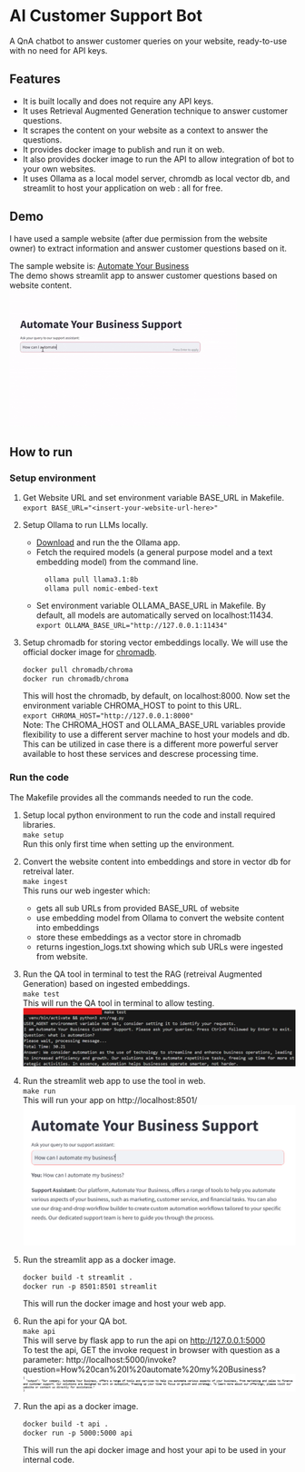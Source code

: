 # AI Customer Support Bot
A QnA chatbot to answer customer queries on your website, ready-to-use with no need for API keys.

## Features 
- It is built locally and does not require any API keys.
- It uses Retrieval Augmented Generation technique to answer customer questions.
- It scrapes the content on your website as a context to answer the questions.
- It provides docker image to publish and run it on web.
- It also provides docker image to run the API to allow integration of bot to your own websites. 
- It uses Ollama as a local model server, chromdb as local vector db, and streamlit to host your application on web : all for free.

## Demo
I have used a sample website (after due permission from the website owner) to extract information and answer customer questions based on it. 

The sample website is: [Automate Your Business](https://www.automatebusiness.com/)  
The demo shows streamlit app to answer customer questions based on website content.
![Working Demo](images/example.gif)
## How to run

### Setup environment
1) Get Website URL and set environment variable BASE_URL in Makefile.
   `export BASE_URL="<insert-your-website-url-here>"`
   
3) Setup Ollama to run LLMs locally.

   - [Download](https://ollama.com/download) and run the the Ollama app.
   - Fetch the required models (a general purpose model and a text embedding model) from the command line.
      ```
        ollama pull llama3.1:8b
        ollama pull nomic-embed-text
      ```
   - Set environment variable OLLAMA_BASE_URL in Makefile. By default, all models are automatically served on localhost:11434.
    `export OLLAMA_BASE_URL="http://127.0.0.1:11434"`
    
3) Setup chromadb for storing vector embeddings locally. We will use the official docker image for [chromadb](https://hub.docker.com/r/chromadb/chroma).
     ```
     docker pull chromadb/chroma
     docker run chromadb/chroma
     ```
     This will host the chromadb, by default, on localhost:8000. Now set the environment variable CHROMA_HOST to point to this URL.  
     `export CHROMA_HOST="http://127.0.0.1:8000"`  
      Note: The CHROMA_HOST and OLLAMA_BASE_URL variables provide flexibility to use a different server machine to host your models and db. This can be utilized in case 
      there is   a different more powerful server available to host these services and descrese processing time.

### Run the code
The Makefile provides all the commands needed to run the code.

1) Setup local python environment to run the code and install required libraries.  
   `make setup`  
   Run this only first time when setting up the environment.  
   
2) Convert the website content into embeddings and store in vector db for retreival later.  
   `make ingest`  
   This runs our web ingester which:
   - gets all sub URLs from provided BASE_URL of website
   - use embedding model from Ollama to convert the website content into embeddings
   - store these embeddings as a vector store in chromadb
   - returns ingestion_logs.txt showing which sub URLs were ingested from website.
  
3) Run the QA tool in terminal to test the RAG (retreival Augmented Generation) based on ingested embeddings.  
    `make test`  
    This will run the QA tool in terminal to allow testing.
    ![Terminal ss](images/terminal_test_ss.png)  

4) Run the streamlit web app to use the tool in web.  
   `make run`  
   This will run your app on http://localhost:8501/
   ![ Streamlit app](images/streamlit_app_ss.png)  

5) Run the streamlit app as a docker image.
   ```
   docker build -t streamlit .
   docker run -p 8501:8501 streamlit
   ```
   This will run the docker image and host your web app.
   
7) Run the api for your QA bot.  
   `make api`  
   This will serve by flask app to run the api on http://127.0.0.1:5000  
   To test the api, GET the invoke request in browser with question as a parameter: http://localhost:5000/invoke?question=How%20can%20I%20automate%20my%20Business?
   ![API ss](images/api_ss.png)  

8) Run the api as a docker image.
    ```
   docker build -t api .
   docker run -p 5000:5000 api
   ```
    This will run the api docker image and host your api to be used in your internal code.  
